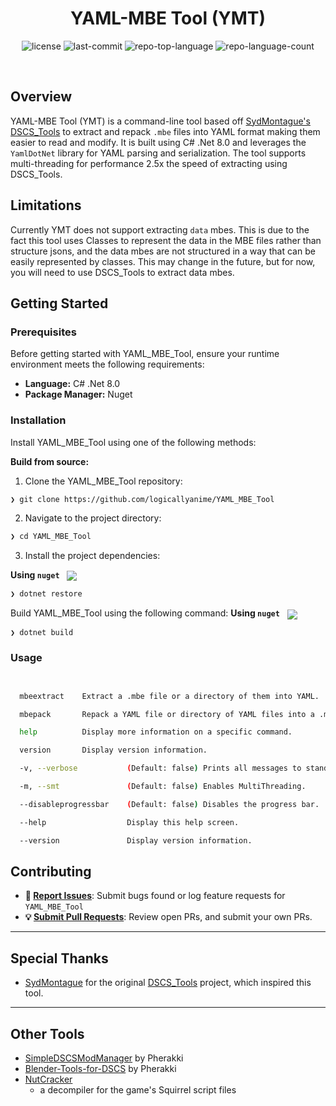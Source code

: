 ﻿<p align="center"><h1 align="center">YAML-MBE Tool (YMT)</h1></p>
<p align="center">
	<img src="https://img.shields.io/github/license/logicallyanime/YAML_MBE_Tool?style=default&logo=opensourceinitiative&logoColor=white&color=0080ff" alt="license">
	<img src="https://img.shields.io/github/last-commit/logicallyanime/YAML_MBE_Tool?style=default&logo=git&logoColor=white&color=0080ff" alt="last-commit">
	<img src="https://img.shields.io/github/languages/top/logicallyanime/YAML_MBE_Tool?style=default&color=0080ff" alt="repo-top-language">
	<img src="https://img.shields.io/github/languages/count/logicallyanime/YAML_MBE_Tool?style=default&color=0080ff" alt="repo-language-count">
</p>
<p align="center"><!-- default option, no dependency badges. -->
</p>
<p align="center">
	<!-- default option, no dependency badges. -->
</p>
<br>


##  Overview

YAML-MBE Tool (YMT) is a command-line tool based off [SydMontague's DSCS_Tools](https://github.com/SydMontague/DSCSTools) to extract and repack `.mbe` files into YAML format making them easier to read and modify. It is built using C# .Net 8.0 and leverages the `YamlDotNet` library for YAML parsing and serialization. The tool supports multi-threading for performance 2.5x the speed of extracting using DSCS_Tools.


## Limitations

Currently YMT does not support extracting `data` mbes. This is due to the fact this tool uses Classes to represent the data in the MBE files rather than structure jsons, and the data mbes are not structured in a way that can be easily represented by classes. This may change in the future, but for now, you will need to use DSCS_Tools to extract data mbes.
##  Getting Started

###  Prerequisites

Before getting started with YAML_MBE_Tool, ensure your runtime environment meets the following requirements:

- **Language:** C# .Net 8.0
- **Package Manager:** Nuget


###  Installation

Install YAML_MBE_Tool using one of the following methods:

**Build from source:**

1. Clone the YAML_MBE_Tool repository:
```sh
❯ git clone https://github.com/logicallyanime/YAML_MBE_Tool
```

2. Navigate to the project directory:
```sh
❯ cd YAML_MBE_Tool
```

3. Install the project dependencies:


**Using `nuget`** &nbsp; [<img align="center" src="https://img.shields.io/badge/C%23-239120.svg?style={badge_style}&logo=c-sharp&logoColor=white" />](https://docs.microsoft.com/en-us/dotnet/csharp/)

```sh
❯ dotnet restore
```

Build YAML_MBE_Tool using the following command:
**Using `nuget`** &nbsp; [<img align="center" src="https://img.shields.io/badge/C%23-239120.svg?style={badge_style}&logo=c-sharp&logoColor=white" />](https://docs.microsoft.com/en-us/dotnet/csharp/)

```sh
❯ dotnet build
```


###  Usage

```sh


  mbeextract    Extract a .mbe file or a directory of them into YAML.

  mbepack       Repack a YAML file or directory of YAML files into a .mbe file.

  help          Display more information on a specific command.

  version       Display version information.

  -v, --verbose           (Default: false) Prints all messages to standard output.

  -m, --smt               (Default: false) Enables MultiThreading.

  --disableprogressbar    (Default: false) Disables the progress bar.

  --help                  Display this help screen.

  --version               Display version information.
  ```

##  Contributing

- **🐛 [Report Issues](https://github.com/logicallyanime/YAML_MBE_Tool/issues)**: Submit bugs found or log feature requests for `YAML_MBE_Tool`
- **💡 [Submit Pull Requests](https://github.com/logicallyanime/YAML_MBE_Tool/blob/main/CONTRIBUTING.md)**: Review open PRs, and submit your own PRs.

---

##  Special Thanks

* [SydMontague](https://github.com/SydMontague) for the original [DSCS_Tools](https://github.com/SydMontague/DSCSTools) project, which inspired this tool.

---

## Other Tools
* [SimpleDSCSModManager](https://github.com/Pherakki/SimpleDSCSModManager) by Pherakki
* [Blender-Tools-for-DSCS](https://github.com/Pherakki/Blender-Tools-for-DSCS/) by Pherakki
* [NutCracker](https://github.com/SydMontague/NutCracker)
  * a decompiler for the game's Squirrel script files